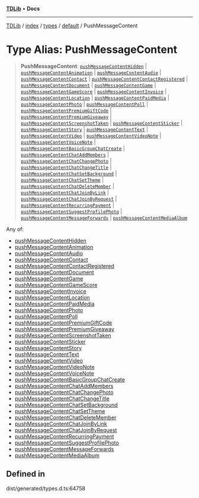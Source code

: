 [**TDLib**](../../../../../../README.md) • **Docs**

***

[TDLib](../../../../../../modules.md) / [index](../../../../../README.md) / [types](../../../README.md) / [default](../README.md) / PushMessageContent

# Type Alias: PushMessageContent

> **PushMessageContent**: [`pushMessageContentHidden`](pushMessageContentHidden.md) \| [`pushMessageContentAnimation`](pushMessageContentAnimation.md) \| [`pushMessageContentAudio`](pushMessageContentAudio.md) \| [`pushMessageContentContact`](pushMessageContentContact.md) \| [`pushMessageContentContactRegistered`](pushMessageContentContactRegistered.md) \| [`pushMessageContentDocument`](pushMessageContentDocument.md) \| [`pushMessageContentGame`](pushMessageContentGame.md) \| [`pushMessageContentGameScore`](pushMessageContentGameScore.md) \| [`pushMessageContentInvoice`](pushMessageContentInvoice.md) \| [`pushMessageContentLocation`](pushMessageContentLocation.md) \| [`pushMessageContentPaidMedia`](pushMessageContentPaidMedia.md) \| [`pushMessageContentPhoto`](pushMessageContentPhoto.md) \| [`pushMessageContentPoll`](pushMessageContentPoll.md) \| [`pushMessageContentPremiumGiftCode`](pushMessageContentPremiumGiftCode.md) \| [`pushMessageContentPremiumGiveaway`](pushMessageContentPremiumGiveaway.md) \| [`pushMessageContentScreenshotTaken`](pushMessageContentScreenshotTaken.md) \| [`pushMessageContentSticker`](pushMessageContentSticker.md) \| [`pushMessageContentStory`](pushMessageContentStory.md) \| [`pushMessageContentText`](pushMessageContentText.md) \| [`pushMessageContentVideo`](pushMessageContentVideo.md) \| [`pushMessageContentVideoNote`](pushMessageContentVideoNote.md) \| [`pushMessageContentVoiceNote`](pushMessageContentVoiceNote.md) \| [`pushMessageContentBasicGroupChatCreate`](pushMessageContentBasicGroupChatCreate.md) \| [`pushMessageContentChatAddMembers`](pushMessageContentChatAddMembers.md) \| [`pushMessageContentChatChangePhoto`](pushMessageContentChatChangePhoto.md) \| [`pushMessageContentChatChangeTitle`](pushMessageContentChatChangeTitle.md) \| [`pushMessageContentChatSetBackground`](pushMessageContentChatSetBackground.md) \| [`pushMessageContentChatSetTheme`](pushMessageContentChatSetTheme.md) \| [`pushMessageContentChatDeleteMember`](pushMessageContentChatDeleteMember.md) \| [`pushMessageContentChatJoinByLink`](pushMessageContentChatJoinByLink.md) \| [`pushMessageContentChatJoinByRequest`](pushMessageContentChatJoinByRequest.md) \| [`pushMessageContentRecurringPayment`](pushMessageContentRecurringPayment.md) \| [`pushMessageContentSuggestProfilePhoto`](pushMessageContentSuggestProfilePhoto.md) \| [`pushMessageContentMessageForwards`](pushMessageContentMessageForwards.md) \| [`pushMessageContentMediaAlbum`](pushMessageContentMediaAlbum.md)

Any of:
- [pushMessageContentHidden](pushMessageContentHidden.md)
- [pushMessageContentAnimation](pushMessageContentAnimation.md)
- [pushMessageContentAudio](pushMessageContentAudio.md)
- [pushMessageContentContact](pushMessageContentContact.md)
- [pushMessageContentContactRegistered](pushMessageContentContactRegistered.md)
- [pushMessageContentDocument](pushMessageContentDocument.md)
- [pushMessageContentGame](pushMessageContentGame.md)
- [pushMessageContentGameScore](pushMessageContentGameScore.md)
- [pushMessageContentInvoice](pushMessageContentInvoice.md)
- [pushMessageContentLocation](pushMessageContentLocation.md)
- [pushMessageContentPaidMedia](pushMessageContentPaidMedia.md)
- [pushMessageContentPhoto](pushMessageContentPhoto.md)
- [pushMessageContentPoll](pushMessageContentPoll.md)
- [pushMessageContentPremiumGiftCode](pushMessageContentPremiumGiftCode.md)
- [pushMessageContentPremiumGiveaway](pushMessageContentPremiumGiveaway.md)
- [pushMessageContentScreenshotTaken](pushMessageContentScreenshotTaken.md)
- [pushMessageContentSticker](pushMessageContentSticker.md)
- [pushMessageContentStory](pushMessageContentStory.md)
- [pushMessageContentText](pushMessageContentText.md)
- [pushMessageContentVideo](pushMessageContentVideo.md)
- [pushMessageContentVideoNote](pushMessageContentVideoNote.md)
- [pushMessageContentVoiceNote](pushMessageContentVoiceNote.md)
- [pushMessageContentBasicGroupChatCreate](pushMessageContentBasicGroupChatCreate.md)
- [pushMessageContentChatAddMembers](pushMessageContentChatAddMembers.md)
- [pushMessageContentChatChangePhoto](pushMessageContentChatChangePhoto.md)
- [pushMessageContentChatChangeTitle](pushMessageContentChatChangeTitle.md)
- [pushMessageContentChatSetBackground](pushMessageContentChatSetBackground.md)
- [pushMessageContentChatSetTheme](pushMessageContentChatSetTheme.md)
- [pushMessageContentChatDeleteMember](pushMessageContentChatDeleteMember.md)
- [pushMessageContentChatJoinByLink](pushMessageContentChatJoinByLink.md)
- [pushMessageContentChatJoinByRequest](pushMessageContentChatJoinByRequest.md)
- [pushMessageContentRecurringPayment](pushMessageContentRecurringPayment.md)
- [pushMessageContentSuggestProfilePhoto](pushMessageContentSuggestProfilePhoto.md)
- [pushMessageContentMessageForwards](pushMessageContentMessageForwards.md)
- [pushMessageContentMediaAlbum](pushMessageContentMediaAlbum.md)

## Defined in

dist/generated/types.d.ts:64758
